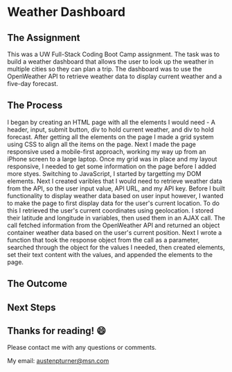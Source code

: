 # Weather Dashboard

## The Assignment
This was a UW Full-Stack Coding Boot Camp assignment. The task was to build a weather dashboard that allows the user to look up the weather in multiple cities so they can plan a trip. The dashboard was to use the OpenWeather API to retrieve weather data to display current weather and a five-day forecast.

## The Process
I began by creating an HTML page with all the elements I would need - A header, input, submit button, div to hold current weather, and div to hold forecast. After getting all the elements on the page I made a grid system using CSS to align all the items on the page. Next I made the page responsive used a mobile-first approach, working my way up from an iPhone screen to a large laptop. 
Once my grid was in place and my layout responsive, I needed to get some information on the page before I added more styes. Switching to JavaScript, I started by targetting my DOM elements. Next I created varibles that I would need to retrieve weather data from the API, so the user input value, API URL, and my API key. Before I built functionality to display weather data based on user input however, I wanted to make the page to first display data for the user's current location. To do this I retrieved the user's current coordinates using geolocation. I stored their latitude and longitude in variables, then used them in an AJAX call. The call fetched information from the OpenWeather API and returned an object container weather data based on the user's current position. Next I wrote a function that took the response object from the call as a parameter, searched through the object for the values I needed, then created elements, set their text content with the values, and appended the elements to the page. 

## The Outcome

## Next Steps

## Thanks for reading! :smile:
Please contact me with any questions or comments.

My email: austenpturner@msn.com
